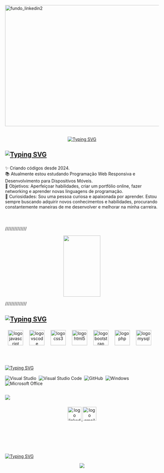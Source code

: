 <img width="1584" height="396" alt="fundo_linkedin2" src="https://github.com/user-attachments/assets/2d3b0bee-6b6e-487b-aaad-5964566c864c" />

<br>
<br>
<br>

<div align="center">
<a href="https://git.io/typing-svg"><img src="https://readme-typing-svg.herokuapp.com?font=Fira+Code&size=25&pause=1000&color=000000&width=435&lines=Olá,+meu+nome+é+Isabela,;Eu+tenho+17+anos.;" alt="Typing SVG" /></a>
</div>

###

<h2 align="left">
  <a href="https://git.io/typing-svg"><img src="https://readme-typing-svg.herokuapp.com?font=Fira+Code&size=25&pause=1000&color=000000&width=435&lines=Sobre+mim" alt="Typing SVG" /></a>
</h2>

###

<p align="left">
✨ Criando códigos desde 2024. <br>
📚 Atualmente estou estudando Programação Web Responsiva e Desenvolvimento para Dispositivos Móveis.<br>
🎯 Objetivos: Aperfeiçoar habilidades, criar um portfólio online, fazer networking e aprender novas linguagens de programação.<br>
🎲 Curiosidades: Sou uma pessoa curiosa e apaixonada por aprender. Estou sempre buscando adquirir novos conhecimentos e habilidades, procurando constantemente maneiras de me desenvolver e melhorar na minha carreira.<br>
</p>
<br>

###

//////////////<div align="center">
  <img width="49%" height="200px" src="https://github-readme-stats.vercel.app/api/top-langs/?username=LeonardoBanin&layout=compact&hide_border=true&title_color=FFFFFF&w&text_color=00bfbf&bg_color=0d1117" />
</div>//////////////

###

<h2 align="left">
<a href="https://git.io/typing-svg"><img src="https://readme-typing-svg.herokuapp.com?font=Fira+Code&size=25&pause=1000&color=000000&width=435&lines=Principais+Habilidades%3A" alt="Typing SVG" /></a>
</h2> 

###

<div align="center">
  <img src="https://cdn.jsdelivr.net/gh/devicons/devicon/icons/javascript/javascript-original.svg" height="50" alt="logo javascript"  />
  <img width="12" />
  <img src="https://cdn.jsdelivr.net/gh/devicons/devicon/icons/vscode/vscode-original.svg" height="50" alt="logo vscode"  />
  <img width="12" />
  <img src="https://cdn.jsdelivr.net/gh/devicons/devicon/icons/css3/css3-original.svg" height="50" alt="logo css3"  />
  <img width="12" />
  <img src="https://cdn.jsdelivr.net/gh/devicons/devicon/icons/html5/html5-original.svg" height="50" alt="logo html5"  />
  <img width="12" />
  <img src="https://cdn.jsdelivr.net/gh/devicons/devicon/icons/bootstrap/bootstrap-original.svg" height="50" alt="logo bootstrap"  />
  <img width="12" />
  <img src="https://cdn.jsdelivr.net/gh/devicons/devicon/icons/php/php-original.svg" height="50" alt="logo php"  />
  <img width="12" />
  <img src="https://cdn.jsdelivr.net/gh/devicons/devicon/icons/mysql/mysql-original.svg" height="50" alt="logo mysql"  />
  <img width="12" />
</div>

<br><br>

<a href="https://git.io/typing-svg"><img src="https://readme-typing-svg.herokuapp.com?font=Fira+Code&size=25&pause=1000&color=000000&width=435&lines=Ferramentas" alt="Typing SVG" /></a>
<br>
<br>
![Visual Studio](https://img.shields.io/badge/-Visual%20Studio-0D1117?style=for-the-badge&logo=visual-studio&logoColor=C8A2C8&labelColor=0D1117)&nbsp;
![Visual Studio Code](https://img.shields.io/badge/-Visual%20Studio%20Code-0D1117?style=for-the-badge&logo=visual-studio-code&logoColor=0D1117&labelColor=0D1117)&nbsp;
![GitHub](https://img.shields.io/badge/-GitHub-0D1117?style=for-the-badge&logo=github&labelColor=0D1117)&nbsp;
![Windows](https://img.shields.io/badge/-Windows-0D1117?style=for-the-badge&logo=windows&labelColor=0D1117)&nbsp;
![Microsoft Office](https://img.shields.io/badge/-Microsoft%20Office-0D1117?style=for-the-badge&logo=microsoft-office&labelColor=0D1117)&nbsp;

###

<h2 align="left">
<a href="https://git.io/typing-svg"><img src="https://readme-typing-svg.herokuapp.com?font=Fira+Code&size=25&pause=1000&color=000000&width=435&lines=Meus+contatos" /></a></h2>

###

<div align="center">
<a href="https://www.linkedin.com/in/isabela-paiola-58b7b2339/">
    <img src="https://img.shields.io/static/v1?message=LinkedIn&logo=linkedin&label=&color=000000&logoColor=white" height="45" alt="logo linkedin" />
</a>

<a href="mailto:isabelapaiola6@gmail.com">
    <img src="https://img.shields.io/static/v1?message=Gmail&logo=gmail&label=&color=D14836&logoColor=white" height="45" alt="logo gmail" />
</a>

<br><br>
</div>

###

<div>
<br><br>
<a href="https://git.io/typing-svg"><img src="https://readme-typing-svg.herokuapp.com?font=Fira+Code&size=25&pause=1000&color=000000&width=435&lines=Contador+de+Visitantes" alt="Typing SVG" /></a>

<p align="center">
  <img align="center" src="https://visit-counter.vercel.app/counter.png?page=https%3A%2F%2Fgithub.com%2FLeonardoBanin&s=40&c=000000&bg=00000000&no=2&ff=digi&tb=&ta=" />
</p> 
<br>
</div>
